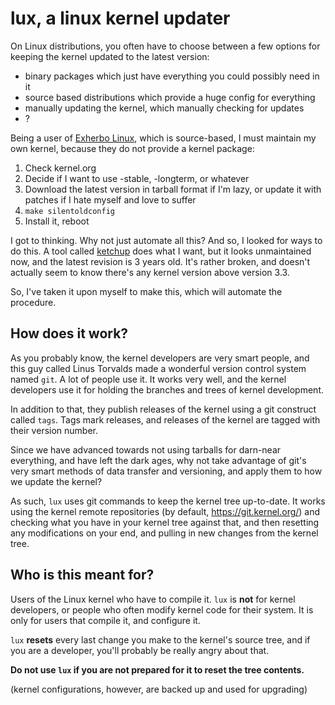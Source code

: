 # lux, a linux kernel updater

On Linux distributions, you often have to choose between a few options for
keeping the kernel updated to the latest version:
- binary packages which just have everything you could possibly need in it
- source based distributions which provide a huge config for everything
- manually updating the kernel, which manually checking for updates
- ?

Being a user of [Exherbo Linux](http://www.exherbo.org), which is source-based,
I must maintain my own kernel, because they do not provide a kernel package:

1. Check kernel.org
2. Decide if I want to use -stable, -longterm, or whatever
3. Download the latest version in tarball format if I'm lazy, or update it with
patches if I hate myself and love to suffer
4. `make silentoldconfig`
5. Install it, reboot

I got to thinking. Why not just automate all this? And so, I looked for ways to
do this. A tool called [ketchup](https://github.com/psomas/ketchup) does what
I want, but it looks unmaintained now, and the latest revision is 3 years old.
It's rather broken, and doesn't actually seem to know there's any kernel version
above version 3.3.

So, I've taken it upon myself to make this, which will automate the procedure.

## How does it work?
As you probably know, the kernel developers are very smart people, and this guy
called Linus Torvalds made a wonderful version control system named `git`.
A lot of people use it. It works very well, and the kernel developers use it for
holding the branches and trees of kernel development.

In addition to that, they publish releases of the kernel using a git construct
called `tags`. Tags mark releases, and releases of the kernel are tagged with
their version number.

Since we have advanced towards not using tarballs for darn-near everything, and
have left the dark ages, why not take advantage of git's very smart methods of
data transfer and versioning, and apply them to how we update the kernel?

As such, `lux` uses git commands to keep the kernel tree up-to-date. It works
using the kernel remote repositories (by default, https://git.kernel.org/) and
checking what you have in your kernel tree against that, and then resetting any
modifications on your end, and pulling in new changes from the kernel tree.

## Who is this meant for?
Users of the Linux kernel who have to compile it. `lux` is **not** for kernel
developers, or people who often modify kernel code for their system. It is only
for users that compile it, and configure it.

`lux` **resets** every last change you make to the kernel's source tree, and if you
are a developer, you'll probably be really angry about that.

**Do not use `lux` if you are not prepared for it to reset the tree contents.**

(kernel configurations, however, are backed up and used for upgrading)